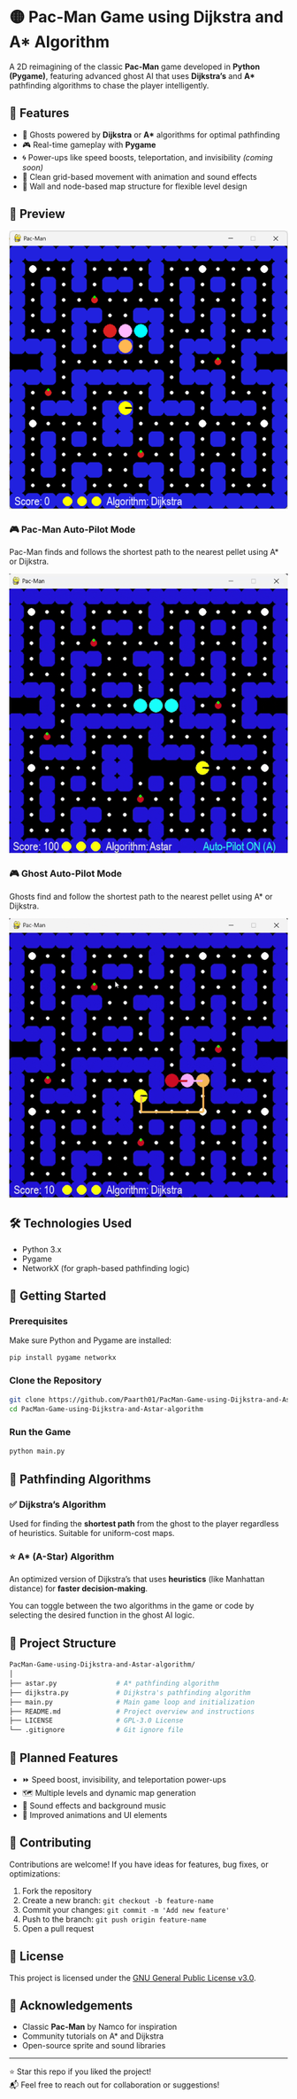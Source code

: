 # 🟡 Pac-Man Game using Dijkstra and A* Algorithm

A 2D reimagining of the classic **Pac-Man** game developed in **Python (Pygame)**, featuring advanced ghost AI that uses **Dijkstra’s** and **A\*** pathfinding algorithms to chase the player intelligently.

## 🎯 Features

- 🧠 Ghosts powered by **Dijkstra** or **A\*** algorithms for optimal pathfinding  
- 🎮 Real-time gameplay with **Pygame**  
- 🌀 Power-ups like speed boosts, teleportation, and invisibility *(coming soon)*  
- 🎨 Clean grid-based movement with animation and sound effects  
- 🧱 Wall and node-based map structure for flexible level design  

## 📸 Preview

![Game Screenshot](image.png) <!-- Add a screenshot here if available -->

### 🎮 Pac-Man Auto-Pilot Mode
Pac-Man finds and follows the shortest path to the nearest pellet using A* or Dijkstra.

![Auto Pilot Demo](pacman_auto.gif)

### 🎮 Ghost Auto-Pilot Mode
Ghosts find and follow the shortest path to the nearest pellet using A* or Dijkstra.

![Ghost Auto Pilot Demo](ghost_auto.gif)

## 🛠️ Technologies Used

- Python 3.x  
- Pygame  
- NetworkX (for graph-based pathfinding logic)  

## 🚀 Getting Started

### Prerequisites

Make sure Python and Pygame are installed:

```bash
pip install pygame networkx
```

### Clone the Repository

```bash
git clone https://github.com/Paarth01/PacMan-Game-using-Dijkstra-and-Astar-algorithm.git
cd PacMan-Game-using-Dijkstra-and-Astar-algorithm
```

### Run the Game

```bash
python main.py
```

## 🧭 Pathfinding Algorithms

### ✅ Dijkstra’s Algorithm

Used for finding the **shortest path** from the ghost to the player regardless of heuristics. Suitable for uniform-cost maps.

### ⭐ A\* (A-Star) Algorithm

An optimized version of Dijkstra’s that uses **heuristics** (like Manhattan distance) for **faster decision-making**.

You can toggle between the two algorithms in the game or code by selecting the desired function in the ghost AI logic.

## 📂 Project Structure
```bash
PacMan-Game-using-Dijkstra-and-Astar-algorithm/
│
├── astar.py               # A* pathfinding algorithm
├── dijkstra.py            # Dijkstra's pathfinding algorithm
├── main.py                # Main game loop and initialization
├── README.md              # Project overview and instructions
├── LICENSE                # GPL-3.0 License
└── .gitignore             # Git ignore file
```

## 🧩 Planned Features

- ⏩ Speed boost, invisibility, and teleportation power-ups  
- 🗺️ Multiple levels and dynamic map generation  
- 🎵 Sound effects and background music  
- 🎨 Improved animations and UI elements  

## 🤝 Contributing

Contributions are welcome! If you have ideas for features, bug fixes, or optimizations:

1. Fork the repository  
2. Create a new branch: `git checkout -b feature-name`  
3. Commit your changes: `git commit -m 'Add new feature'`  
4. Push to the branch: `git push origin feature-name`  
5. Open a pull request  

## 📜 License

This project is licensed under the [GNU General Public License v3.0](LICENSE).

## 🙌 Acknowledgements

- Classic **Pac-Man** by Namco for inspiration  
- Community tutorials on A\* and Dijkstra  
- Open-source sprite and sound libraries  

---

⭐ Star this repo if you liked the project!  
📬 Feel free to reach out for collaboration or suggestions!
